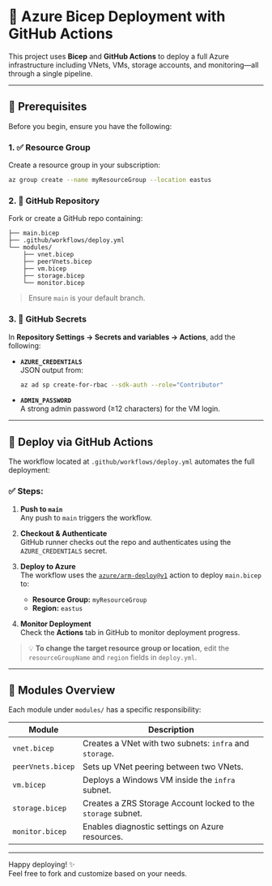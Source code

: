 
# 🚀 Azure Bicep Deployment with GitHub Actions

This project uses **Bicep** and **GitHub Actions** to deploy a full Azure infrastructure including VNets, VMs, storage accounts, and monitoring—all through a single pipeline.

---

## 📌 Prerequisites

Before you begin, ensure you have the following:

### 1. ✅ Resource Group  
Create a resource group in your subscription:
```bash
az group create --name myResourceGroup --location eastus
```

### 2. 📁 GitHub Repository  
Fork or create a GitHub repo containing:

```
├── main.bicep
├── .github/workflows/deploy.yml
└── modules/
    ├── vnet.bicep
    ├── peerVnets.bicep
    ├── vm.bicep
    ├── storage.bicep
    └── monitor.bicep
```
> Ensure `main` is your default branch.

### 3. 🔐 GitHub Secrets  
In **Repository Settings → Secrets and variables → Actions**, add the following:

- **`AZURE_CREDENTIALS`**  
  JSON output from:
  ```bash
  az ad sp create-for-rbac --sdk-auth --role="Contributor"
  ```

- **`ADMIN_PASSWORD`**  
  A strong admin password (≥12 characters) for the VM login.

---

## 🚀 Deploy via GitHub Actions

The workflow located at `.github/workflows/deploy.yml` automates the full deployment:

### ✅ Steps:

1. **Push to `main`**  
   Any push to `main` triggers the workflow.

2. **Checkout & Authenticate**  
   GitHub runner checks out the repo and authenticates using the `AZURE_CREDENTIALS` secret.

3. **Deploy to Azure**  
   The workflow uses the [`azure/arm-deploy@v1`](https://github.com/marketplace/actions/arm-deploy) action to deploy `main.bicep` to:
   - **Resource Group:** `myResourceGroup`  
   - **Region:** `eastus`

4. **Monitor Deployment**  
   Check the **Actions** tab in GitHub to monitor deployment progress.

> 💡 **To change the target resource group or location**, edit the `resourceGroupName` and `region` fields in `deploy.yml`.

---

## 🧱 Modules Overview

Each module under `modules/` has a specific responsibility:

| Module            | Description                                              |
|-------------------|----------------------------------------------------------|
| `vnet.bicep`      | Creates a VNet with two subnets: `infra` and `storage`. |
| `peerVnets.bicep` | Sets up VNet peering between two VNets.                 |
| `vm.bicep`        | Deploys a Windows VM inside the `infra` subnet.         |
| `storage.bicep`   | Creates a ZRS Storage Account locked to the `storage` subnet. |
| `monitor.bicep`   | Enables diagnostic settings on Azure resources.         |

---

Happy deploying! ✨  
Feel free to fork and customize based on your needs.
